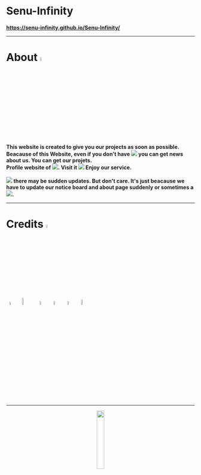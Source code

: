 # Senu-Infinity
<b>https://senu-infinity.github.io/Senu-Infinity/</b>
<hr>

# About <img src="https://user-images.githubusercontent.com/86107234/133726160-55d06ced-045a-4ba5-9797-722284807a37.gif" width="5%">
<br>
<b>This website is created to give you our projects as soon as possible. Beacause of this Website, even if you don't have <a href="https://telegram.org/apps"><img src="https://img.shields.io/badge/Telegram-installed-green"></a> you can get news about us. You can get our projets.
<br>
Profile website of <a href="https://t.me/senuinfinity"><img src="https://img.shields.io/badge/Senu-Infinity-blue"></a>. 
Visit it <a href="https://senu-infinity.github.io/Senu-Infinity/" target="_blank"><img src="https://img.shields.io/badge/Here-yellow"></a> Enjoy our service.
<br><br>
<img src="https://img.shields.io/badge/sometimes-blue"> there may be sudden updates. But don't care. It's just beacause we have to update our notice board and about page suddenly or sometimes a <img src="https://img.shields.io/badge/complete-change-blue">.</b>
<hr>

# Credits <img src="https://user-images.githubusercontent.com/86107234/133753676-4d15a076-98e0-4962-bb9d-8552ecede522.gif" width="4.5%">
  &nbsp; <code align="top"><img src="https://www.vectorlogo.zone/logos/w3_html5/w3_html5-icon.svg" width="4.5%"></code>
  &nbsp; <code align="top"><img src="https://www.vectorlogo.zone/logos/netlifyapp_watercss/netlifyapp_watercss-ar21.svg" width="7%"></code>
  &nbsp; <code align="top"><img src="https://user-images.githubusercontent.com/86107234/134348884-17aa5f04-7b03-4cdc-836d-59fdf1eeee0e.png" width="5%"></code>
  &nbsp; <code align="top"><img src="https://www.vectorlogo.zone/logos/google/google-icon.svg" width="5%"></code>
  &nbsp; <code align="top"><img src="https://upload.vectorlogo.zone/logos/visualstudio_code/images/0aea25bb-27bb-427f-8d65-f999bf0cba67.svg" width="5%"></code>
  &nbsp; <code align="top"><img src="https://www.vectorlogo.zone/logos/github/github-icon.svg" width="6%"></code>
  <hr>
  <div align="center">
<img src="https://user-images.githubusercontent.com/86107234/134307546-40b2b827-cfc3-4e41-bbc7-8f3fe9c160ad.jpg" width="20%">
  </div>

